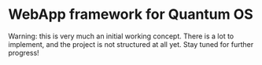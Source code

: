 WebApp framework for Quantum OS
===============================

Warning: this is very much an initial working concept. There is a lot to implement, and the project is not structured at all yet. Stay tuned for further progress!
